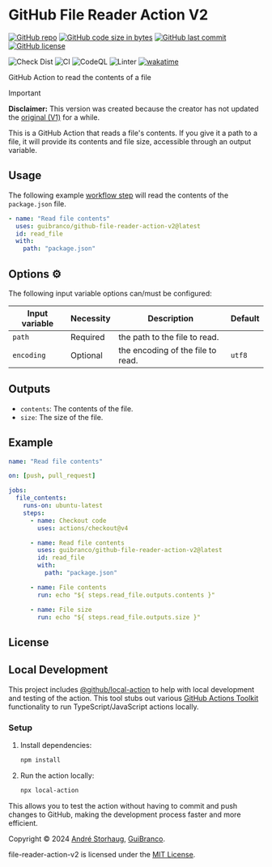 # GitHub File Reader Action V2

[![GitHub repo](https://img.shields.io/badge/GitHub-guibranco%2Fgithub--file--reader--action--v2-green.svg?style=plastic&logo=github)](https://github.com/guibranco/github-file-reader-action-v2 "shields.io")
[![GitHub code size in bytes](https://img.shields.io/github/languages/code-size/guibranco/github-file-reader-action-v2?color=green&label=Code%20size&style=plastic&logo=github)](https://github.com/guibranco/github-file-reader-action-v2 "shields.io")
[![GitHub last commit](https://img.shields.io/github/last-commit/guibranco/github-file-reader-action-v2?color=green&logo=github&style=plastic&label=Last%20commit)](https://github.com/guibranco/github-file-reader-action-v2 "shields.io")
[![GitHub license](https://img.shields.io/github/license/guibranco/github-file-reader-action-v2?color=green&logo=github&style=plastic&label=License)](https://github.com/guibranco/github-file-reader-action-v2 "shields.io")

![Check Dist](https://github.com/guibranco/github-file-reader-action-v2/actions/workflows/check-dist.yml/badge.svg)
![CI](https://github.com/guibranco/github-file-reader-action-v2/actions/workflows/ci.yml/badge.svg)
![CodeQL](https://github.com/guibranco/github-file-reader-action-v2/actions/workflows/codeql.yml/badge.svg)
![Linter](https://github.com/guibranco/github-file-reader-action-v2/actions/workflows/linter.yml/badge.svg)
[![wakatime](https://wakatime.com/badge/github/guibranco/github-file-reader-action-v2.svg)](https://wakatime.com/badge/github/guibranco/github-file-reader-action-v2)

GitHub Action to read the contents of a file

> [!Important]
>
> **Disclaimer:** This version was created because the creator has not updated the [original (V1)](https://github.com/andstor/file-reader-action) for a while.

This is a GitHub Action that reads a file's contents. If you give it a path to a file, it will provide its contents and file size, accessible through an output variable.

## Usage

The following example [workflow step](https://help.github.com/en/actions/configuring-and-managing-workflows/configuring-a-workflow) will read the contents of the `package.json` file.

```yml
- name: "Read file contents"
  uses: guibranco/github-file-reader-action-v2@latest
  id: read_file
  with:
    path: "package.json"
```

## Options ⚙️

The following input variable options can/must be configured:

|Input variable|Necessity|Description|Default|
|----|----|----|----|
|`path`|Required|the path to the file to read.||
|`encoding`|Optional|the encoding of the file to read.|`utf8`|

## Outputs

- `contents`: The contents of the file.
- `size`: The size of the file.

## Example

```yml
name: "Read file contents"

on: [push, pull_request]

jobs:
  file_contents:
    runs-on: ubuntu-latest
    steps:
      - name: Checkout code
        uses: actions/checkout@v4

      - name: Read file contents
        uses: guibranco/github-file-reader-action-v2@latest
        id: read_file
        with:
          path: "package.json"

      - name: File contents
        run: echo "${ steps.read_file.outputs.contents }"

      - name: File size
        run: echo "${ steps.read_file.outputs.size }"
```

## License

## Local Development

This project includes [@github/local-action](https://github.com/github/local-action) to help with local development and testing of the action. This tool stubs out various [GitHub Actions Toolkit](https://github.com/actions/toolkit/tree/main) functionality to run TypeScript/JavaScript actions locally.

### Setup

1. Install dependencies:
   ```bash
   npm install
   ```

2. Run the action locally:
   ```bash
   npx local-action
   ```

This allows you to test the action without having to commit and push changes to GitHub, making the development process faster and more efficient.

Copyright © 2024 [André Storhaug](https://github.com/andstor), [GuiBranco](https://github.com/guibranco).

file-reader-action-v2 is licensed under the [MIT License](https://github.com/guibranco/github-file-reader-action-v2/blob/main/LICENSE).
